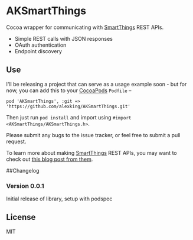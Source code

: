 AKSmartThings
=============

Cocoa wrapper for communicating with [SmartThings](http://smartthings.com) REST APIs. 

* Simple REST calls with JSON responses 
* OAuth authentication
* Endpoint discovery 

## Use
I'll be releasing a project that can serve as a usage example soon - but for now, you can add this to your [CocoaPods](http://cocoapods.org) `Podfile` –

    pod 'AKSmartThings', :git => 'https://github.com/alexking/AKSmartThings.git'
    
Then just run `pod install` and import using `#import <AKSmartThings/AKSmartThings.h>`. 

Please submit any bugs to the issue tracker, or feel free to submit a pull request. 

To learn more about making [SmartThings](http://smartthings.com) REST APIs, you may want to check out [this blog post from them](http://build.smartthings.com/blog/tutorial-creating-a-custom-rest-smartapp-endpoint/). 

##Changelog
### Version 0.0.1
Initial release of library, setup with podspec 

## License
MIT 
